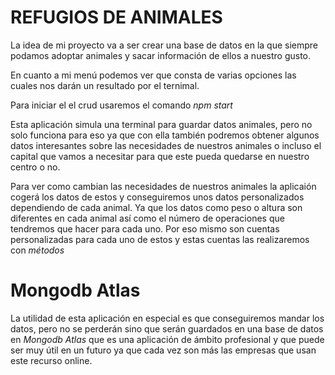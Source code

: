 # REFUGIOS DE ANIMALES

La idea de mi proyecto va a ser crear una base de datos en la que siempre podamos adoptar animales y sacar información de ellos 
a nuestro gusto. 

En cuanto a mi menú podemos ver que consta de varias opciones las cuales nos darán un resultado por el ternimal.

Para iniciar el el crud usaremos el comando *npm start*

Esta aplicación simula una terminal para guardar datos animales, pero no solo funciona para eso ya que con ella también
podremos obtener algunos datos interesantes sobre las necesidades de nuestros animales o incluso el capital que 
vamos a necesitar para que este pueda quedarse en nuestro centro o no. 

Para ver como cambian las necesidades de nuestros animales la aplicaión cogerá los datos de estos y conseguiremos
unos datos personalizados dependiendo de cada animal. Ya que los datos como peso o altura son diferentes en cada animal
así como el número de operaciones que tendremos que hacer para cada uno. Por eso mismo son cuentas personalizadas para cada 
uno de estos y estas cuentas las realizaremos con *métodos* 

# Mongodb Atlas
La utilidad de esta aplicación en especial  es que conseguiremos mandar los datos, pero no se perderán sino que serán 
guardados en una base de datos en _Mongodb Atlas_ que es una aplicación de ámbito profesional y que puede ser muy útil 
en un futuro ya que cada vez son más las empresas que usan este recurso online.





